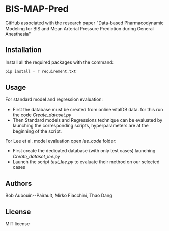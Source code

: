 # BIS-MAP-Pred
GitHub associated with the research paper "Data-based Pharmacodynamic Modeling for BIS and Mean Arterial Pressure Prediction during General Anesthesia"

## Installation

Install all the required packages with the command:

```python
pip install - r requirement.txt
```

## Usage
For standard model and regression evaluation:
 - First the database must be created from online vitalDB data. for this run the code *Create_dataset.py*
 - Then Standard models and Regressions technique can be evaluated by launching the corresponding scripts, hyperparameters are at the beginning of the script.
 
For Lee et al. model evaluation open *lee_code* folder:
  - First create the dedicated database (with only test cases) launching *Create_dataset_lee.py*
  - Launch the script *test_lee.py* to evaluate their method on our selected cases
  
## Authors

Bob Aubouin--Pairault, Mirko Fiacchini, Thao Dang

## License

MIT license
